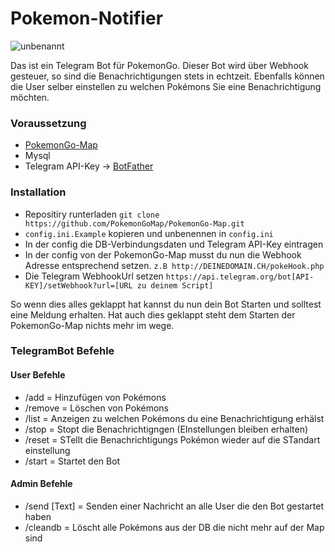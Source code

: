 # Pokemon-Notifier
![unbenannt](https://cloud.githubusercontent.com/assets/15847494/18051339/16b9e64a-6df4-11e6-9fe5-f93545232da7.JPG)

Das ist ein Telegram Bot für PokemonGo.
Dieser Bot wird über Webhook gesteuer, so sind die Benachrichtigungen stets in echtzeit.
Ebenfalls können die User selber einstellen zu welchen Pokémons Sie eine Benachrichtigung möchten.

### Voraussetzung
- [PokemonGo-Map](https://github.com/PokemonGoMap/PokemonGo-Map)
- Mysql
- Telegram API-Key -> [BotFather](https://telegram.me/botfather)


### Installation
- Repositiry runterladen ```git clone https://github.com/PokemonGoMap/PokemonGo-Map.git```
- ```config.ini.Example``` kopieren und unbenennen in ```config.ini```
- In der config die DB-Verbindungsdaten und Telegram API-Key eintragen
- In der config von der PokemonGo-Map musst du nun die Webhook Adresse entsprechend setzen. 
```z.B http://DEINEDOMAIN.CH/pokeHook.php```
- Die Telegram WebhookUrl setzen
```https://api.telegram.org/bot[API-KEY]/setWebhook?url=[URL zu deinem Script]```

So wenn dies alles geklappt hat kannst du nun dein Bot Starten und solltest eine Meldung erhalten.
Hat auch dies geklappt steht dem Starten der PokemonGo-Map nichts mehr im wege.


### TelegramBot Befehle
#### User Befehle
- /add = Hinzufügen von Pokémons
- /remove = Löschen von Pokémons
- /list = Anzeigen zu welchen Pokémons du eine Benachrichtigung erhälst
- /stop = Stopt die Benachrichtigngen (EInstellungen bleiben erhalten)
- /reset = STellt die Benachrichtigungs Pokémon wieder auf die STandart einstellung
- /start = Startet den Bot

#### Admin Befehle
- /send [Text] = Senden einer Nachricht an alle User die den Bot gestartet haben
- /cleandb = Löscht alle Pokémons aus der DB die nicht mehr auf der Map sind
